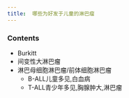```yaml
---
title:  哪些为好发于儿童的淋巴瘤
--- 
```


### Contents
- Burkitt
- 间变性大淋巴瘤
- 淋巴母细胞淋巴瘤/前体细胞淋巴瘤
  - B-ALL儿童多见,白血病
  - T-ALL青少年多见,胸腺肿大,淋巴瘤

